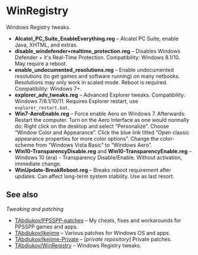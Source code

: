 # WinRegistry
Windows Registry tweaks.

* **Alcatel_PC_Suite_EnableEverything.reg** – Alcatel PC Suite, enable Java, XHTML, and extras.
* **disable_windefender+realtime_protection.reg** – Disables Windows Defender + it's Real-Time Protection. Compatibility: Windows 8.1/10. May require a reboot.
* **enable_undocumented_resolutions.reg** – Enable undocumented resolutions (to get games and software running) on many netbooks. Resolutions may only work in scaled mode. Reboot is required. Compatibility: Windows 7+.
* **explorer_adv_tweaks.reg** – Advanced Explorer tweaks. Compatibility: Windows 7/8.1/10/11. Requires Explorer restart, use `explorer_restart.bat`.
* **Win7-AeroEnable.reg** –  Force enable Aero on Windows 7. Afterwards: Restart the computer. Turn on the Aero Interface as one would normally do: Right click on the desktop and select “Personalize”. Choose “Window Color and Appearance”. Click the blue link titled “Open classic appearance properties for more color options”. Change the color-scheme from “Windows Vista Basic” to “Windows Aero”.
* **Win10-TransparencyDisable.reg** and **Win10-TransparencyEnable.reg** – Windows 10 (era) - Transparency Disable/Enable. Without activation, immediate change.
* **WinUpdate-BreakReboot.reg** – Breaks reboot requirement after updates. Can affect long-term system stability. Use as last resort.

## See also
*Tweaking and patching*  

* [TAbdiukov/PPSSPP-patches](https://github.com/TAbdiukov/PPSSPP-patches) – My cheats, fixes and workarounds for PPSSPP games and apps.
* [TAbdiukov/Ikejime](https://github.com/TAbdiukov/Ikejime) – Various patches for Windows OS and apps.
* [TAbdiukov/Ikejime-Private](https://github.com/TAbdiukov/Ikejime-Private) – [*private repository*] Private patches.
* [TAbdiukov/WinRegistry](https://github.com/TAbdiukov/WinRegistry) – Windows Registry tweaks.
